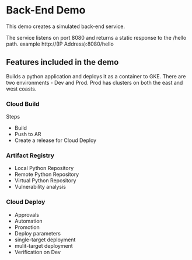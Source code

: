 # Back-End Demo

This demo creates a simulated back-end service.

The service listens on port 8080 and returns a static response to the /hello path. example http://(IP Address):8080/hello

## Features included in the demo

Builds a python application and deploys it as a container to GKE.  There are two environments - Dev and Prod.  Prod has clusters on both the east and west coasts.

### Cloud Build
Steps
- Build
- Push to AR
- Create a release for Cloud Deploy

### Artifact Registry
- Local Python Repository
- Remote Python Repository
- Virtual Python Repository
- Vulnerability analysis

### Cloud Deploy
- Approvals
- Automation
- Promotion
- Deploy parameters
- single-target deployment
- mulit-target deployment
- Verification on Dev
